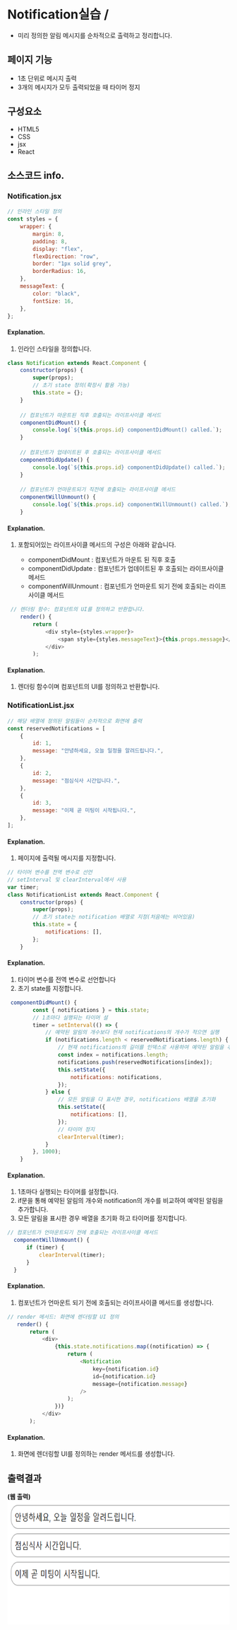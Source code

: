 # Notification실습 /

- 미리 정의한 알림 메시지를 순차적으로 출력하고 정리합니다.

## 페이지 기능

- 1초 단위로 메시지 출력
- 3개의 메시지가 모두 출력되었을 때 타이머 정지

## 구성요소

- HTML5
- CSS
- jsx
- React


## 소스코드 info.

### Notification.jsx

```js
// 인라인 스타일 정의
const styles = {
    wrapper: {
        margin: 8,
        padding: 8,
        display: "flex",
        flexDirection: "row",
        border: "1px solid grey",
        borderRadius: 16,
    },
    messageText: {
        color: "black",
        fontSize: 16,
    },
};
```
#### Explanation.


1. 인라인 스타일을 정의합니다.
  

```js
class Notification extends React.Component {
    constructor(props) {
        super(props);
        // 초기 state 정의(확장시 활용 가능)
        this.state = {};
    }
    
    // 컴포넌트가 마운트된 직후 호출되는 라이프사이클 메서드
    componentDidMount() {
        console.log(`${this.props.id} componentDidMount() called.`);
    }

    // 컴포넌트가 업데이트된 후 호출되는 라이프사이클 메서드
    componentDidUpdate() {
        console.log(`${this.props.id} componentDidUpdate() called.`);
    }

    // 컴포넌트가 언마운트되기 직전에 호출되는 라이프사이클 메서드
    componentWillUnmount() {
        console.log(`${this.props.id} componentWillUnmount() called.`);
    }
```
#### Explanation.


1. 포함되어있는 라이프사이클 메서드의 구성은 아래와 같습니다.

   - componentDidMount : 컴포넌트가 마운트 된 직후 호출
   - componentDidUpdate : 컴포넌트가 업데이트된 후 호출되는 라이프사이클 메서드
   - componentWillUnmount : 컴포넌트가 언마운트 되기 전에 호출되는 라이프사이클 메서드

```js
 // 렌더링 함수: 컴포넌트의 UI를 정의하고 반환합니다.
    render() {
        return (
            <div style={styles.wrapper}>
                <span style={styles.messageText}>{this.props.message}</span>
            </div>
        );
```
#### Explanation.


1. 렌더링 함수이며 컴포넌트의 UI를 정의하고 반환합니다.










### NotificationList.jsx

```js
// 해당 배열에 정의된 알림들이 순차적으로 화면에 출력
const reservedNotifications = [
    {
        id: 1,
        message: "안녕하세요, 오늘 일정을 알려드립니다.",
    },
    {
        id: 2,
        message: "점심식사 시간입니다.",
    },
    {
        id: 3,
        message: "이제 곧 미팅이 시작됩니다.",
    },
];
```
#### Explanation.


1. 페이지에 출력될 메시지를 지정합니다.
  

```js
// 타이머 변수를 전역 변수로 선언
// setInterval 및 clearInterval에서 사용
var timer;
class NotificationList extends React.Component {
    constructor(props) {
        super(props);
        // 초기 state는 notification 배열로 지정(처음에는 비어있음)
        this.state = {
            notifications: [],
        };
    }
```
#### Explanation.


1. 타이머 변수를 전역 변수로 선언합니다
2. 초기 state를 지정합니다.

```js
 componentDidMount() {
        const { notifications } = this.state;
        // 1초마다 실행되는 타이머 설
        timer = setInterval(() => {
            // 예약된 알림의 개수보다 현재 notifications의 개수가 적으면 실행
            if (notifications.length < reservedNotifications.length) {
                // 현재 notifications의 길이를 인덱스로 사용하여 예약된 알림을 추가
                const index = notifications.length;
                notifications.push(reservedNotifications[index]);
                this.setState({
                    notifications: notifications,
                });
            } else {
                // 모든 알림을 다 표시한 경우, notifications 배열을 초기화
                this.setState({
                    notifications: [],
                });
                // 타이머 정지
                clearInterval(timer);
            }
        }, 1000);
    }
```
#### Explanation.


1. 1초마다 실행되는 타이머를 설정합니다.
2. if문을 통해 예약된 알림의 개수와 notification의 개수를 비교하여 예약된 알림을 추가합니다.
3. 모든 알림을 표시한 경우 배열을 초기화 하고 타이머를 정지합니다.


  ```js
 // 컴포넌트가 언마운트되기 전에 호출되는 라이프사이클 메서드
    componentWillUnmount() {
        if (timer) {
            clearInterval(timer);
        }
    }
```
#### Explanation.


1. 컴포넌트가 언마운트 되기 전에 호출되는 라이프사이클 메서드를 생성합니다.

 ```js
// render 메서드: 화면에 렌더링할 UI 정의
    render() {
        return (
            <div>
                {this.state.notifications.map((notification) => {
                    return (
                        <Notification
                            key={notification.id}
                            id={notification.id}
                            message={notification.message}
                        />
                    );
                })}
            </div>
        );
```
#### Explanation.


1. 화면에 렌더링할 UI를 정의하는 render 메서드를 생성합니다.
   
## 출력결과

<b>(웹 출력)</b>
<br><img src="img_01.png" width="700" height="280" title="px(픽셀) 크기 설정" alt="1번 이미지"></img><br/>

